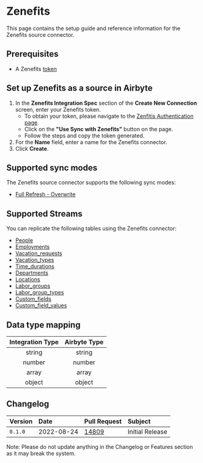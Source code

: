 # Zenefits

This page contains the setup guide and reference information for the Zenefits source connector.


## Prerequisites

- A Zenefits [token](https://developers.zenefits.com/v1.0/docs/auth)


## Set up Zenefits as a source in Airbyte

1. In the **Zenefits Integration Spec** section of the **Create New Connection** screen, enter your Zenefits token. 
    - To obtain your token, please navigate to the [Zenfitis Authentication page](https://developers.zenefits.com/v1.0/docs/auth). 
    - Click on the **"Use Sync with Zenefits"** button on the page. 
    - Follow the steps and copy the token generated.
2. For the **Name** field, enter a name for the Zenefits connector.
3. Click **Create**.


## Supported sync modes

The Zenefits source connector supports the following sync modes:

- [Full Refresh - Overwrite](https://docs.airbyte.com/understanding-airbyte/connections/full-refresh-overwrite/)


## Supported Streams

You can replicate the following tables using the Zenefits connector:

- [People](https://developers.zenefits.com/docs/people)
- [Employments](https://developers.zenefits.com/docs/employment)
- [Vacation_requests](https://developers.zenefits.com/docs/vacation-requests)
- [Vacation_types](https://developers.zenefits.com/docs/vacation-types)
- [Time_durations](https://developers.zenefits.com/docs/time-durations)
- [Departments](https://developers.zenefits.com/docs/department)
- [Locations](https://developers.zenefits.com/docs/location)
- [Labor_groups](https://developers.zenefits.com/docs/labor-groups)
- [Labor_group_types](https://developers.zenefits.com/docs/labor-group-types)
- [Custom_fields](https://developers.zenefits.com/docs/custom-fields)
- [Custom_field_values](https://developers.zenefits.com/docs/custom-field-values)


## Data type mapping

| Integration Type | Airbyte Type |
| :--------------: | :----------: |
|      string      |    string    |
|      number      |    number    |
|      array       |    array     |
|      object      |    object    |


## Changelog

| Version | Date       | Pull Request                                             | Subject         |
| :------ | :--------- | :------------------------------------------------------- | :-------------- |
| `0.1.0` | 2022-08-24 | [14809](https://github.com/airbytehq/airbyte/pull/14809) | Initial Release |


Note: Please do not update anything in the Changelog or Features section as it may break the system.
